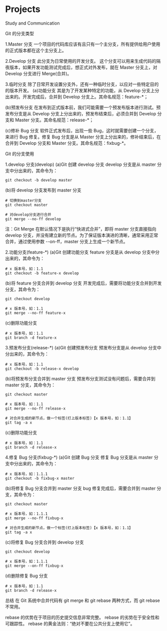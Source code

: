 # Projects
Study and Communication

Git 的分支类型

1.Master 分支
一个项目的代码库应该有且只有一个主分支，所有提供给用户使用的正式版本都在这个主分支上。

2.Develop 分支
此分支为日常使用的开发分支。
这个分支可以用来生成代码的隔夜版本，如果开发功能测试完成后，想正式对外发布，就在 Master 分支上，对 Develop 分支进行 Merge(合并)。

3.临时分支
除了日常开发设置分支外，还有一种临时分支，以应对一些特定目的的版本开发。
(a)功能分支
其是为了开发某种特定的功能，从 Develop 分支上分出来的。开发完成后，合并到 Develop 分支上。其命名规范：feature-*；

(b)预发布分支
在发布到正式版本前，我们可能需要一个预发布版本进行测试。预发布分支是从 Develop 分支上分出来的，预发布结束后，必须合并到 Develop 分支和 Master 分支。其命名规范：release-*；

(c)修补 Bug 分支
软件正式发布后，出现一些 Bug，这时就需要创建一个分支，来进行 Bug 修复。修复 Bug 分支是从 Master 分支上分出来的，修补结束后，在合并到 Develop 分支和 Master 分支。其命名规范：fixbug-*。


Git 的分支使用

1.develop 分支(develop)
(a)Git 创建 develop 分支
develop 分支是从 master 分支中分出来的，其命令为：
	
	git checkout -b develop master

(b)将 develop 分支发布到 master 分支
	
	# 切换到master分支
	git checkout master
	 
	# 对develop分支进行合并
	git merge --no-ff develop

注：Git Merge 在默认情况下是执行“快进式合并”，即将 master 分支直接指向 develop 分支，并没有建立新的节点。为了保证版本演进的清晰，通常采用正常合并，通过使用参数 --on-ff，master 分支上生成一个新节点。

2.功能分支(feature-*)
(a)Git 创建功能分支
feature 分支是从 develop 分支中分出来的，其命令为：
	
	# x 版本号，如：1.1
	git checkout -b feature-x develop

(b)将 feature 分支合并到 develop 分支 
开发完成后，需要将功能分支合并到开发分支，其命令为：

	git checkout develop

	# x 版本号，如：1.1
	git merge --no-ff feature-x 

(c)删除功能分支

	# x 版本号，如：1.1
	git branch -d feature-x

3.预发布分支(release-*)
(a)Git 创建预发布分支
预发布分支是从 develop 分支中分出来的，其命令为：
	
	# x 版本号，如：1.1
	git checkout -b release-x develop

(b)将预发布分支合并到 master 分支 
预发布分支测试没有问题后，需要合并到 master 分支，其命令为：

	git checkout master

	# x 版本号，如：1.1
	git merge --no-ff release-x 

	# 对合并生成的新节点，做一个标签(打上版本标签)【x 版本号，如：1.1】
	git tag -a x

(c)删除功能分支

	# x 版本号，如：1.1
	git branch -d release-x

4.修复 Bug 分支(fixbug-*)
(a)Git 创建 Bug 分支
修复 Bug 分支是从 master 分支中分出来的，其命令为：
	
	# x 版本号，如：1.1.1
	git checkout -b fixbug-x master

(b)将修复 Bug 分支合并到 master 分支 
bug 修复完成后，需要合并到 master 分支，其命令为：

	git checkout master

	# x 版本号，如：1.1.1
	git merge --no-ff fixbug-x 

	# 对合并生成的新节点，做一个标签(打上版本标签)【x 版本号，如：1.1】
	git tag -a x

(c)将修复 Bug 分支合并到 develop 分支
	
	git checkout develop

	# x 版本号，如：1.1.1
	git merge --on-ff fixbug-x

(d)删除修复 Bug 分支

	# x 版本号，如：1.1
	git branch -d release-x


总结
在 Git 系统中合并代码有 git merge 和 git rebase 两种方式，而 git rebase 不常用。

rebase 的优势在于项目的历史提交信息非常完整。
rebase 的劣势在于安全性和可跟踪性。
rebase 的黄金法则：“绝对不要在公共分支上使用它”。